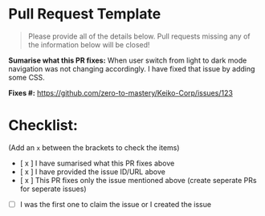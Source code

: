 # Pull Request Template

> Please provide all of the details below. Pull requests missing any of the information below will be closed!

**Sumarise what this PR fixes:** When user switch from light to dark mode navigation was not changing accordingly. I
 have fixed that issue by adding some CSS.

**Fixes #:** https://github.com/zero-to-mastery/Keiko-Corp/issues/123

# Checklist:
(Add an `x` between the brackets to check the items)

- [ x ] I have sumarised what this PR fixes above
- [ x ] I have provided the issue ID/URL above
- [ x ] This PR fixes only the issue mentioned above (create seperate PRs for seperate issues)
- [ ] I was the first one to claim the issue or I created the issue
